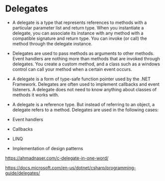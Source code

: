 # Delegates

* A delegate is a type that represents references to methods with a particular parameter list and return type. When you instantiate a delegate, you can associate its instance with any method with a compatible signature and return type. You can invoke (or call) the method through the delegate instance.

* Delegates are used to pass methods as arguments to other methods. Event handlers are nothing more than methods that are invoked through delegates. You create a custom method, and a class such as a windows control can call your method when a certain event occurs. 

* A delegate is a form of type-safe function pointer
used by the .NET Framework. Delegates are often used to implement
callbacks and event listeners. A delegate does not need to know
anything about classes of methods it works with.

* A delegate is a reference type. But instead of referring to an object, a delegate refers to a method.
Delegates are used in the following cases:

* Event handlers
* Callbacks
* LINQ
* Implementation of design patterns

https://ahmadnaser.com/c-delegate-in-one-word/

https://docs.microsoft.com/en-us/dotnet/csharp/programming-guide/delegates/